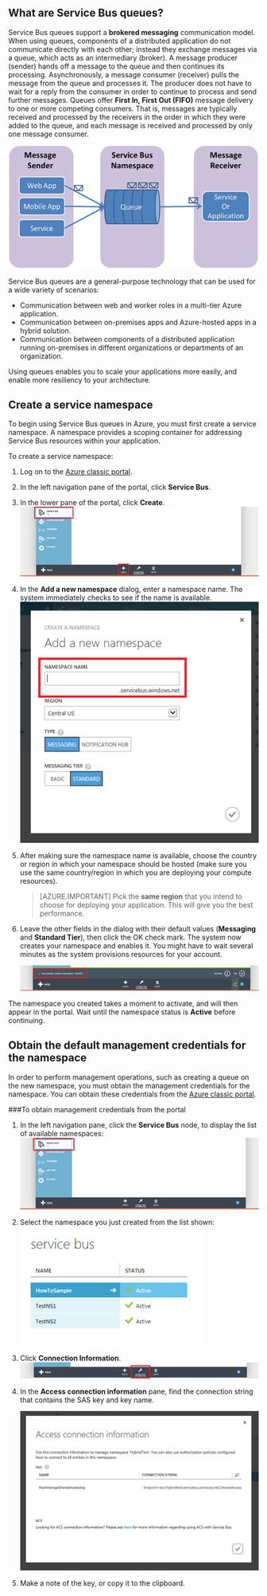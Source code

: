 ## What are Service Bus queues?

Service Bus queues support a **brokered messaging** communication model. When using queues, components of a distributed application do not communicate directly with each other; instead they exchange messages via a queue, which acts as an intermediary (broker). A message producer (sender) hands off a message to the queue and then continues its processing. Asynchronously, a message consumer (receiver) pulls the message from the queue and processes it. The producer does not have to wait for a reply from the consumer in order to continue to process and send further messages. Queues offer **First In, First Out (FIFO)** message delivery to one or more competing consumers. That is, messages are typically received and processed by the receivers in the order in which they were added to the queue, and each message is received and processed by only one message consumer.

![QueueConcepts](./media/howto-service-bus-queues/sb-queues-08.png)

Service Bus queues are a general-purpose technology that can be used for a wide variety of scenarios:

-   Communication between web and worker roles in a multi-tier Azure application.
-   Communication between on-premises apps and Azure-hosted apps in a hybrid solution.
-   Communication between components of a distributed application running on-premises in different organizations or departments of an organization.

Using queues enables you to scale your applications more easily, and enable more resiliency to your architecture.

## Create a service namespace

To begin using Service Bus queues in Azure, you must first create a service namespace. A namespace provides a scoping container for addressing Service Bus resources within your application.

To create a service namespace:

1.  Log on to the [Azure classic portal][].

2.  In the left navigation pane of the portal, click **Service Bus**.

3.  In the lower pane of the portal, click **Create**.
	![](./media/howto-service-bus-queues/sb-queues-03.png)

4.  In the **Add a new namespace** dialog, enter a namespace name. The system immediately checks to see if the name is available.   
	![](./media/howto-service-bus-queues/sb-queues-04.png)

5.  After making sure the namespace name is available, choose the country or region in which your namespace should be hosted (make sure you use the same country/region in which you are deploying your compute resources).

	 > [AZURE.IMPORTANT] Pick the **same region** that you intend to choose for deploying your application. This will give you the best performance.

6. 	Leave the other fields in the dialog with their default values (**Messaging** and **Standard Tier**), then click the OK check mark. The system now creates your namespace and enables it. You might have to wait several minutes as the system provisions resources for your account.

	![](./media/howto-service-bus-queues/getting-started-multi-tier-27.png)

The namespace you created takes a moment to activate, and will then appear in the portal. Wait until the namespace status is **Active** before continuing.

## Obtain the default management credentials for the namespace

In order to perform management operations, such as creating a queue on the new namespace, you must obtain the management credentials for the namespace. You can obtain these credentials from the [Azure classic portal][].

###To obtain management credentials from the portal

1.  In the left navigation pane, click the **Service Bus** node, to display the list of available namespaces:   
	![](./media/howto-service-bus-queues/sb-queues-13.png)

2.  Select the namespace you just created from the list shown:   
	![](./media/howto-service-bus-queues/sb-queues-09.png)

3.  Click **Connection Information**.   
	![](./media/howto-service-bus-queues/sb-queues-06.png)

4.  In the **Access connection information** pane, find the connection string that contains the SAS key and key name.   

	![](./media/howto-service-bus-queues/multi-web-45.png)
    
5.  Make a note of the key, or copy it to the clipboard.

  [Azure classic portal]: http://manage.windowsazure.com

